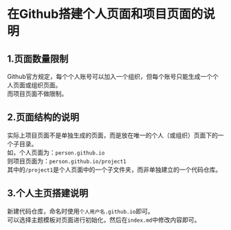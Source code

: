 # 在Github搭建个人页面和项目页面的说明

## 1.页面数量限制
Github官方规定，每个个人账号可以加入一个组织，但每个账号只能生成一个个人页面或组织页面。  
而项目页面不做限制。  

## 2.页面结构的说明
实际上项目页面不是单独生成的页面，而是放在唯一的个人（或组织）页面下的一个子目录。  
如，个人页面为：`person.github.io`  
则项目页面为：`person.github.io/project1`  
其中的`/project1`是个人页面中的一个子文件夹，而非单独建立的一个代码仓库。  

## 3.个人主页搭建说明
新建代码仓库，命名时使用`个人用户名.github.io`即可。  
可以选择主题模板对页面进行初始化，然后在`index.md`中修改内容即可。  
